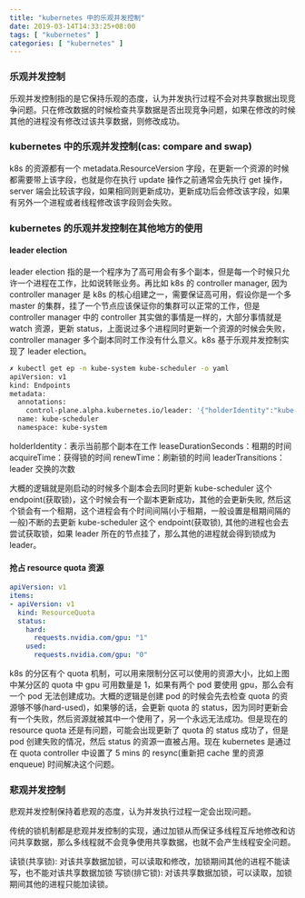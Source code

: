 ```yaml
---
title: "kubernetes 中的乐观并发控制"
date: 2019-03-14T14:33:25+08:00
tags: [ "kubernetes" ]
categories: [ "kubernetes" ]
---
```


### 乐观并发控制

乐观并发控制指的是它保持乐观的态度，认为并发执行过程不会对共享数据出现竞争问题。只在修改数据的时候检查共享数据是否出现竞争问题，如果在修改的时候其他的进程没有修改过该共享数据，则修改成功。<!--more--> 

### kubernetes 中的乐观并发控制(cas: compare and swap)

k8s 的资源都有一个 metadata.ResourceVersion 字段，在更新一个资源的时候都需要带上该字段，也就是你在执行 update 操作之前通常会先执行 get 操作，server 端会比较该字段，如果相同则更新成功，更新成功后会修改该字段，如果有另外一个进程或者线程修改该字段则会失败。

### kubernetes 的乐观并发控制在其他地方的使用

#### leader election

leader election 指的是一个程序为了高可用会有多个副本，但是每一个时候只允许一个进程在工作，比如说转账业务。再比如 k8s 的 controller manager, 因为 controller manager 是 k8s 的核心组建之一，需要保证高可用，假设你是一个多 master 的集群，挂了一个节点应该保证你的集群可以正常的工作，但是 controller manager 中的 controller 其实做的事情是一样的，大部分事情就是 watch 资源，更新 status，上面说过多个进程同时更新一个资源的时候会失败，controller manager 多个副本同时工作没有什么意义。k8s 基于乐观并发控制实现了 leader election。
```bash
✗ kubectl get ep -n kube-system kube-scheduler -o yaml
apiVersion: v1
kind: Endpoints
metadata:
  annotations:
    control-plane.alpha.kubernetes.io/leader: '{"holderIdentity":"kube-master-1_ad5220de-2442-11e9-91f6-52540025e0cf","leaseDurationSeconds":15,"acquireTime":"2019-02-22T02:09:15Z","renewTime":"2019-03-14T07:37:19Z","leaderTransitions":1}'
  name: kube-scheduler
  namespace: kube-system
```
holderIdentity：表示当前那个副本在工作
leaseDurationSeconds：租期的时间
acquireTime：获得锁的时间
renewTime：刷新锁的时间
leaderTransitions：leader 交换的次数

大概的逻辑就是刚启动的时候多个副本会去同时更新 kube-scheduler 这个 endpoint(获取锁)，这个时候会有一个副本更新成功，其他的会更新失败, 然后这个锁会有一个租期，这个进程会有个时间间隔(小于租期，一般设置是租期间隔的一般)不断的去更新 kube-scheduler 这个 endpoint(获取锁), 其他的进程也会去尝试获取锁，如果 leader 所在的节点挂了，那么其他的进程就会得到锁成为 leader。

#### 抢占 resource quota 资源
```yaml
apiVersion: v1
items:
- apiVersion: v1
  kind: ResourceQuota
  status:
    hard:
      requests.nvidia.com/gpu: "1"
    used:
      requests.nvidia.com/gpu: "0"
```

k8s 的分区有个 quota 机制，可以用来限制分区可以使用的资源大小，比如上图中某分区的 quota 中 gpu 可用数量是 1，如果有两个 pod 要使用 gpu，那么会有一个 pod 无法创建成功。大概的逻辑是创建 pod 的时候会先去检查 quota 的资源够不够(hard-used)，如果够的话，会更新 quota 的 status，因为同时更新会有一个失败，然后资源就被其中一个使用了，另一个永远无法成功。但是现在的 resource quota 还是有问题，可能会出现更新了 quota 的 status 成功了，但是 pod 创建失败的情况，然后 status 的资源一直被占用。现在 kubernetes 是通过在 quota controller 中设置了 5 mins 的 resync(重新把 cache 里的资源 enqueue) 时间解决这个问题。

### 悲观并发控制
悲观并发控制保持着悲观的态度，认为并发执行过程一定会出现问题。

传统的锁机制都是悲观并发控制的实现，通过加锁从而保证多线程互斥地修改和访问共享数据，那么多线程就不会竞争使用共享数据，也就不会产生线程安全问题。

读锁(共享锁): 对该共享数据加锁，可以读取和修改，加锁期间其他的进程不能读写，也不能对该共享数据加锁
写锁(排它锁): 对该共享数据加锁，可以读取，加锁期间其他的进程只能加读锁。
